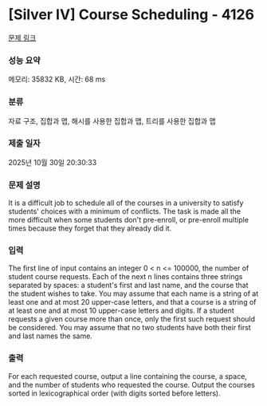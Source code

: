 # [Silver IV] Course Scheduling - 4126 

[문제 링크](https://www.acmicpc.net/problem/4126) 

### 성능 요약

메모리: 35832 KB, 시간: 68 ms

### 분류

자료 구조, 집합과 맵, 해시를 사용한 집합과 맵, 트리를 사용한 집합과 맵

### 제출 일자

2025년 10월 30일 20:30:33

### 문제 설명

<p>It is a difficult job to schedule all of the courses in a university to satisfy students' choices with a minimum of conflicts. The task is made all the more difficult when some students don't pre-enroll, or pre-enroll multiple times because they forget that they already did it.</p>

### 입력 

 <p>The first line of input contains an integer 0 < n <= 100000, the number of student course requests. Each of the next n lines contains three strings separated by spaces: a student's first and last name, and the course that the student wishes to take. You may assume that each name is a string of at least one and at most 20 upper-case letters, and that a course is a string of at least one and at most 10 upper-case letters and digits. If a student requests a given course more than once, only the first such request should be considered. You may assume that no two students have both their first and last names the same.</p>

### 출력 

 <p>For each requested course, output a line containing the course, a space, and the number of students who requested the course. Output the courses sorted in lexicographical order (with digits sorted before letters).</p>

